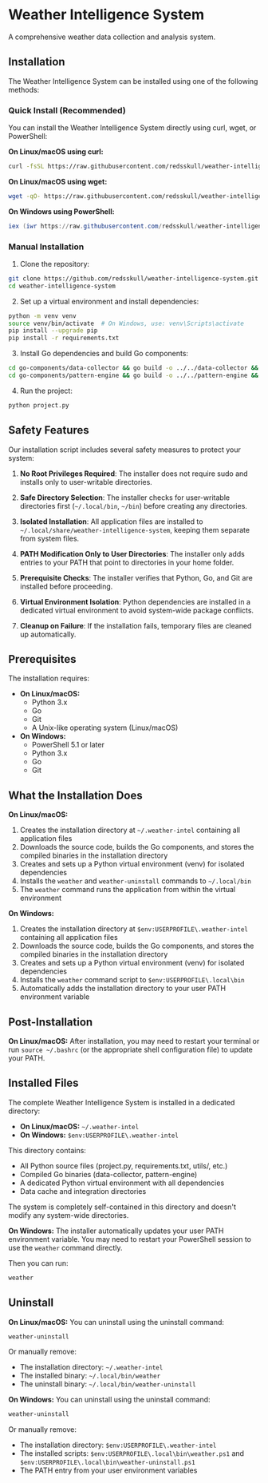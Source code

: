 # Weather Intelligence System

A comprehensive weather data collection and analysis system.

## Installation

The Weather Intelligence System can be installed using one of the following methods:

### Quick Install (Recommended)

You can install the Weather Intelligence System directly using curl, wget, or PowerShell:

**On Linux/macOS using curl:**
```bash
curl -fsSL https://raw.githubusercontent.com/redsskull/weather-intelligence-system/main/install.sh | bash
```

**On Linux/macOS using wget:**
```bash
wget -qO- https://raw.githubusercontent.com/redsskull/weather-intelligence-system/main/install.sh | bash
```

**On Windows using PowerShell:**
```powershell
iex (iwr https://raw.githubusercontent.com/redsskull/weather-intelligence-system/main/install.ps1 -UseBasicParsing)
```

### Manual Installation

1. Clone the repository:
```bash
git clone https://github.com/redsskull/weather-intelligence-system.git
cd weather-intelligence-system
```

2. Set up a virtual environment and install dependencies:
```bash
python -m venv venv
source venv/bin/activate  # On Windows, use: venv\Scripts\activate
pip install --upgrade pip
pip install -r requirements.txt
```

3. Install Go dependencies and build Go components:
```bash
cd go-components/data-collector && go build -o ../../data-collector && cd ../..
cd go-components/pattern-engine && go build -o ../../pattern-engine && cd ../..
```

4. Run the project:
```bash
python project.py
```

## Safety Features

Our installation script includes several safety measures to protect your system:

1. **No Root Privileges Required**: The installer does not require sudo and installs only to user-writable directories.

2. **Safe Directory Selection**: The installer checks for user-writable directories first (`~/.local/bin`, `~/bin`) before creating any directories.

3. **Isolated Installation**: All application files are installed to `~/.local/share/weather-intelligence-system`, keeping them separate from system files.

4. **PATH Modification Only to User Directories**: The installer only adds entries to your PATH that point to directories in your home folder.

5. **Prerequisite Checks**: The installer verifies that Python, Go, and Git are installed before proceeding.

6. **Virtual Environment Isolation**: Python dependencies are installed in a dedicated virtual environment to avoid system-wide package conflicts.

7. **Cleanup on Failure**: If the installation fails, temporary files are cleaned up automatically.

## Prerequisites

The installation requires:
- **On Linux/macOS:**
  - Python 3.x
  - Go
  - Git
  - A Unix-like operating system (Linux/macOS)
- **On Windows:**
  - PowerShell 5.1 or later
  - Python 3.x
  - Go
  - Git

## What the Installation Does

**On Linux/macOS:**
1. Creates the installation directory at `~/.weather-intel` containing all application files
2. Downloads the source code, builds the Go components, and stores the compiled binaries in the installation directory
3. Creates and sets up a Python virtual environment (venv) for isolated dependencies
4. Installs the `weather` and `weather-uninstall` commands to `~/.local/bin`
5. The `weather` command runs the application from within the virtual environment

**On Windows:**
1. Creates the installation directory at `$env:USERPROFILE\.weather-intel` containing all application files
2. Downloads the source code, builds the Go components, and stores the compiled binaries in the installation directory
3. Creates and sets up a Python virtual environment (venv) for isolated dependencies
4. Installs the `weather` command script to `$env:USERPROFILE\.local\bin`
5. Automatically adds the installation directory to your user PATH environment variable

## Post-Installation

**On Linux/macOS:**
After installation, you may need to restart your terminal or run `source ~/.bashrc` (or the appropriate shell configuration file) to update your PATH.

## Installed Files

The complete Weather Intelligence System is installed in a dedicated directory:
- **On Linux/macOS:** `~/.weather-intel`
- **On Windows:** `$env:USERPROFILE\.weather-intel`

This directory contains:
- All Python source files (project.py, requirements.txt, utils/, etc.)
- Compiled Go binaries (data-collector, pattern-engine)
- A dedicated Python virtual environment with all dependencies
- Data cache and integration directories

The system is completely self-contained in this directory and doesn't modify any system-wide directories.

**On Windows:**
The installer automatically updates your user PATH environment variable. You may need to restart your PowerShell session to use the `weather` command directly.

Then you can run:
```bash
weather
```

## Uninstall

**On Linux/macOS:**
You can uninstall using the uninstall command:
```bash
weather-uninstall
```
Or manually remove:
- The installation directory: `~/.weather-intel`
- The installed binary: `~/.local/bin/weather`
- The uninstall binary: `~/.local/bin/weather-uninstall`

**On Windows:**
You can uninstall using the uninstall command:
```powershell
weather-uninstall
```
Or manually remove:
- The installation directory: `$env:USERPROFILE\.weather-intel`
- The installed scripts: `$env:USERPROFILE\.local\bin\weather.ps1` and `$env:USERPROFILE\.local\bin\weather-uninstall.ps1`
- The PATH entry from your user environment variables